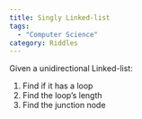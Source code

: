 ```yaml
---
title: Singly Linked-list
tags:
  - "Computer Science"
category: Riddles  
---
```


Given a unidirectional Linked-list:
1. Find if it has a loop
2. Find the loop’s length
3. Find the junction node
